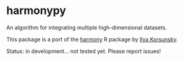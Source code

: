 # harmonypy

An algorithm for integrating multiple high-dimensional datasets.

This package is a port of the [harmony][harmonyR] R package by [Ilya Korsunsky].

[harmonyR]: https://github.com/immunogenomics/harmony
[Ilya Korsunsky]: https://github.com/ilyakorsunsky

Status: in development... not tested yet. Please report issues!

